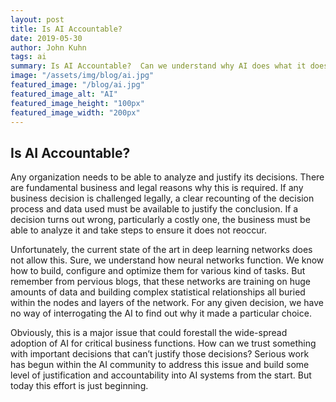```yaml
---
layout: post
title: Is AI Accountable?
date: 2019-05-30
author: John Kuhn
tags: ai
summary: Is AI Accountable?  Can we understand why AI does what it does?
image: "/assets/img/blog/ai.jpg"
featured_image: "/blog/ai.jpg"
featured_image_alt: "AI"
featured_image_height: "100px"
featured_image_width: "200px"
---
```

##  Is AI Accountable?

Any organization needs to be able to analyze and justify its decisions.  There are fundamental business and legal reasons why this is required.   If any business decision is challenged legally, a clear recounting of the decision process and data used must be available to justify the conclusion.  If a decision turns out wrong, particularly a costly one, the business must be able to analyze it and take steps to ensure it does not reoccur.

Unfortunately, the current state of the art in deep learning networks does not allow this.  Sure, we understand how neural networks function.  We know how to build, configure and optimize them for various kind of tasks.   But remember from pervious blogs, that these networks are training on huge amounts of data and building complex statistical relationships all buried within the nodes and layers of the network.  For any given decision, we have no way of interrogating the AI to find out why it made a particular choice.  

Obviously, this is a major issue that could forestall the wide-spread adoption of AI for critical business functions.  How can we trust something with important decisions that can’t justify those decisions?  Serious work has begun within the AI community to address this issue and build some level of justification and accountability into AI systems from the start.  But today this effort is just beginning.  
